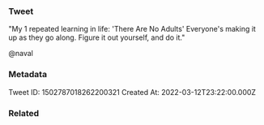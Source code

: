 ### Tweet
"My 1 repeated learning in life: 'There Are No Adults' Everyone's making it up as they go along. Figure it out yourself, and do it." 

@naval

### Metadata
Tweet ID: 1502787018262200321
Created At: 2022-03-12T23:22:00.000Z

### Related

